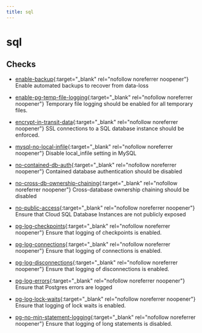 ```yaml
---
title: sql
---
```


# sql

## Checks


- [enable-backup](enable-backup){:target="_blank" rel="nofollow noreferrer noopener"} Enable automated backups to recover from data-loss

- [enable-pg-temp-file-logging](enable-pg-temp-file-logging){:target="_blank" rel="nofollow noreferrer noopener"} Temporary file logging should be enabled for all temporary files.

- [encrypt-in-transit-data](encrypt-in-transit-data){:target="_blank" rel="nofollow noreferrer noopener"} SSL connections to a SQL database instance should be enforced.

- [mysql-no-local-infile](mysql-no-local-infile){:target="_blank" rel="nofollow noreferrer noopener"} Disable local_infile setting in MySQL

- [no-contained-db-auth](no-contained-db-auth){:target="_blank" rel="nofollow noreferrer noopener"} Contained database authentication should be disabled

- [no-cross-db-ownership-chaining](no-cross-db-ownership-chaining){:target="_blank" rel="nofollow noreferrer noopener"} Cross-database ownership chaining should be disabled

- [no-public-access](no-public-access){:target="_blank" rel="nofollow noreferrer noopener"} Ensure that Cloud SQL Database Instances are not publicly exposed

- [pg-log-checkpoints](pg-log-checkpoints){:target="_blank" rel="nofollow noreferrer noopener"} Ensure that logging of checkpoints is enabled.

- [pg-log-connections](pg-log-connections){:target="_blank" rel="nofollow noreferrer noopener"} Ensure that logging of connections is enabled.

- [pg-log-disconnections](pg-log-disconnections){:target="_blank" rel="nofollow noreferrer noopener"} Ensure that logging of disconnections is enabled.

- [pg-log-errors](pg-log-errors){:target="_blank" rel="nofollow noreferrer noopener"} Ensure that Postgres errors are logged

- [pg-log-lock-waits](pg-log-lock-waits){:target="_blank" rel="nofollow noreferrer noopener"} Ensure that logging of lock waits is enabled.

- [pg-no-min-statement-logging](pg-no-min-statement-logging){:target="_blank" rel="nofollow noreferrer noopener"} Ensure that logging of long statements is disabled.



